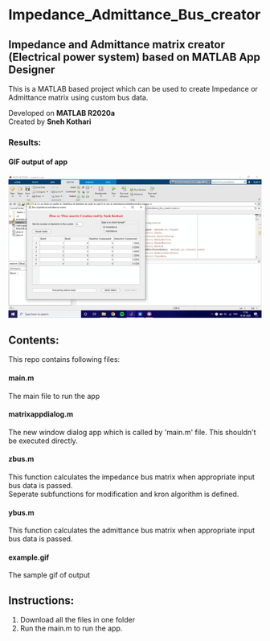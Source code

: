 # Impedance_Admittance_Bus_creator
## Impedance and Admittance matrix creator (Electrical power system) based on MATLAB App Designer
This is a MATLAB based project which can be used to create Impedance or Admittance matrix using custom bus data.

Developed on **MATLAB R2020a** <br />
Created by **Sneh Kothari**

### Results:

#### GIF output of app

![Output sample](https://github.com/snehkothari28/Impedance_Admittance_Bus_creator/blob/master/example.gif)


## Contents:

This repo contains following files:
#### main.m 
The main file to run the app <br />

#### matrixappdialog.m
The new window dialog app which is called by 'main.m' file. This shouldn't be executed directly. <br />

#### zbus.m 
This function calculates the impedance bus matrix when appropriate input bus data is passed. <br />
Seperate subfunctions for modification and kron algorithm is defined. <br />

#### ybus.m
This function calculates the admittance bus matrix when appropriate input bus data is passed. <br />

#### example.gif 
The sample gif of output <br />

## Instructions:

1. Download all the files in one folder <br />
2. Run the main.m to run the app.
